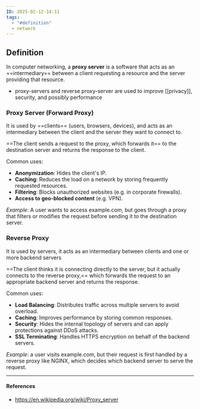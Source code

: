 ```yaml
---
ID: 2025-02-12-14:11
tags:
  - "#definition"
  - network
---
```

## Definition

In computer networking, a **proxy server** is a software that acts as an ==intermediary== between a client requesting a resource and the server providing that resource.
- proxy-servers and reverse proxy-server are used to improve [[privacy]], security, and possibly performance


### Proxy Server (Forward Proxy)

It is used by ==clients== (users, browsers, devices), and acts as an intermediary between the client and the server they want to connect to.

==The client sends a request to the proxy, which forwards it== to the destination server and returns the response to the client.

Common uses:
- **Anonymization**: Hides the client's IP.
- **Caching**: Reduces the load on a network by storing frequently requested resources.
- **Filtering**: Blocks unauthorized websites (e.g. in corporate firewalls).
- **Access to geo-blocked content** (e.g. VPN).

*Example*: A user wants to access example.com, but goes through a proxy that filters or modifies the request before sending it to the destination server.

### Reverse Proxy

It is used by servers, it acts as an intermediary between clients and one or more backend servers

==The client thinks it is connecting directly to the server, but it actually connects to the reverse proxy,== which forwards the request to an appropriate backend server and returns the response.

Common uses:
- **Load Balancing**: Distributes traffic across multiple servers to avoid overload.
- **Caching**: Improves performance by storing common responses.
- **Security**: Hides the internal topology of servers and can apply protections against DDoS attacks.
- **SSL Terminating**: Handles HTTPS encryption on behalf of the backend servers.

*Example*: a user visits example.com, but their request is first handled by a reverse proxy like NGINX, which decides which backend server to serve the request.

---
#### References
- https://en.wikipedia.org/wiki/Proxy_server
